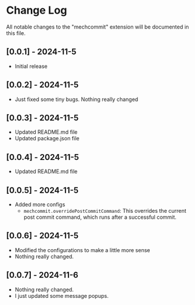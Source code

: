 # Change Log

All notable changes to the "mechcommit" extension will be documented in this file.

## [0.0.1] - 2024-11-5

-   Initial release

## [0.0.2] - 2024-11-5

-   Just fixed some tiny bugs. Nothing really changed

## [0.0.3] - 2024-11-5

-   Updated README.md file
-   Updated package.json file

## [0.0.4] - 2024-11-5

-   Updated README.md file

## [0.0.5] - 2024-11-5

-   Added more configs
    -   `mechcommit.overridePostCommitCommand`: This overrides the current post commit command, which runs after a successful commit.

## [0.0.6] - 2024-11-5

-   Modified the configurations to make a little more sense
-   Nothing really changed.

## [0.0.7] - 2024-11-6

-   Nothing really changed.
-   I just updated some message popups.
